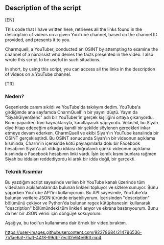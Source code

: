 ## Description of the script

[EN]


This code that I have written here, retrieves all the links found in the description of videos on a given YouTube channel, based on the channel ID provided, and presents it to you.

Charmquell, a YouTuber, conducted an OSINT by attempting to examine the channel of a narcissist who denies the facts presented in the video. I also wrote this script to be useful in such situations.

In short, by using this script, you can access all the links in the description of videos on a YouTube channel.


[TR]


### Neden?
Geçenlerde canım sıkıldı ve YouTube'da takılıyım dedim. YouTube'a girdiğimde ana sayfamda CharmQuell'in bir yayını düştü. Yayın da "SiyahGiyenGenc" adlı bir YouTuber'in gerçek kişiliğini ortaya çıkarıyordu. Bunu yaparken tüm kaynaklarıyla, kanıtlayarak yapıyordu. Velashil, bu Siyah diye hitap edeceğim arkadaş kanıtli bir şekilde söylenen gerçekleri inkar etmeye devam ederken, CharmQuell ve ekibi Siyah'ın YouTube kanalında bir OSINT gerçekleştirdi. Bu OSINT sonucunda Siyah'ın bir videonun açıklama kısmında, Charm'in içerisinde kötü paylaşımlarla dolu bir Facebook hesabının Siyah'a ait olduğu iddası doğrulandı çünkü videonun açıklama kısmında o Facebook hesabının linki vardı. İşin komik kısmı bunlara rağmen Siyah bu iddaları reddediyordu ki artık bir idda değil, bir gerçekti.

### Teknik Kısımlar
Bu yazdığım script sayesinde verilen bir YouTube kanalı üzerinde tüm videoların açıklamalarında bulunan linkleri topluyor ve sizlere sunuyor. Bunu yaparken YouTube API'ini kullanıyorum. Bu API sayesinde, YouTube'da bulunan verilere JSON türünde erişebiliyorum. İçerisinden "description" bölümünü çekiyor ve Python'da bulunan regex kütüphanesini kullanarak "description" bölümündeki tüm linkleri arıyor ve ekrana bastırıyourum. Bunu da her bir JSON verisi için döngüye sokuyorum.

Aşağıya, bu tool'un kullanımına dair örnek bir video bıraktım.

https://user-images.githubusercontent.com/92278684/214796536-7b1ae6a1-75a1-4418-99db-7ec32e64e663.mp4

